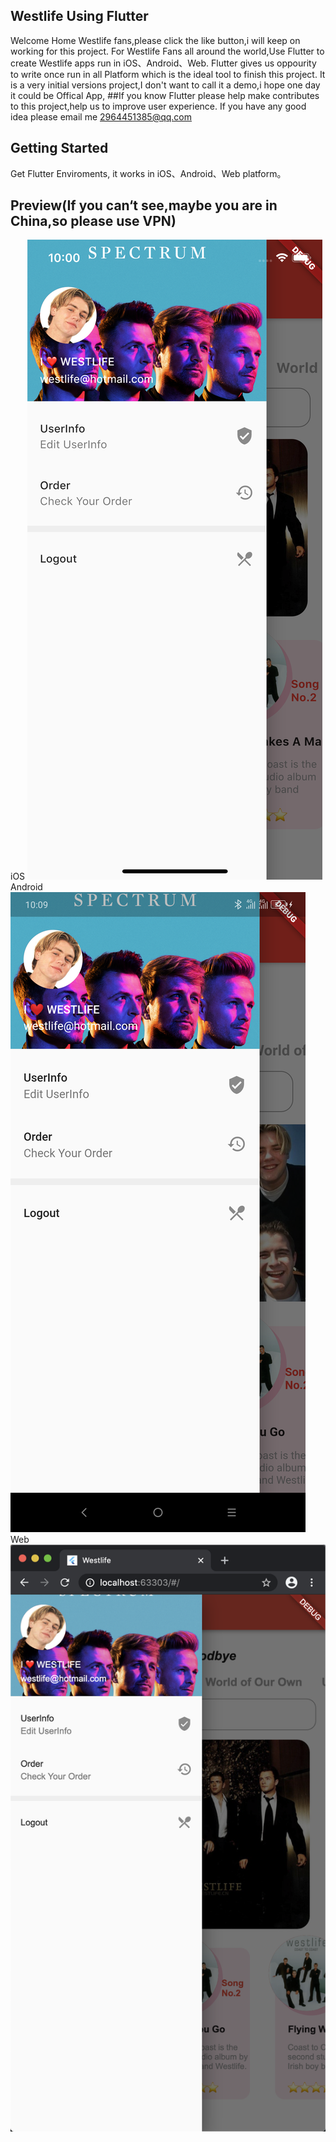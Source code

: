 ## Westlife Using Flutter
Welcome Home Westlife fans,please click the like button,i will keep on working for this project.
For Westlife Fans all around the world,Use Flutter to create Westlife apps run in iOS、Android、Web.
Flutter gives us oppourity to write once run in all Platform which is the ideal tool to finish this project.
It is a very initial versions project,I don't want to call it a demo,i hope one day it could be Offical App,
##If you know Flutter please help make contributes to this project,help us to improve user experience.
If you have any good idea please email me 2964451385@qq.com


## Getting Started
Get Flutter Enviroments, it works in iOS、Android、Web platform。

## Preview(If you can‘t see,maybe you are in China,so please use VPN)
iOS
 ![image](https://github.com/renjingkai/WestlifeUsingFlutter/blob/master/assets/githubImages/ios2.png?raw=true)
 Android
 ![image](https://github.com/renjingkai/WestlifeUsingFlutter/blob/master/assets/githubImages/android1.png?raw=true)
  Web
 ![image](https://github.com/renjingkai/WestlifeUsingFlutter/blob/master/assets/githubImages/web1.png?raw=true)

